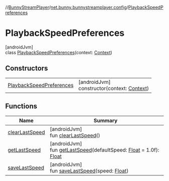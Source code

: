 //[BunnyStreamPlayer](../../../index.md)/[net.bunny.bunnystreamplayer.config](../index.md)/[PlaybackSpeedPreferences](index.md)

# PlaybackSpeedPreferences

[androidJvm]\
class [PlaybackSpeedPreferences](index.md)(context: [Context](https://developer.android.com/reference/kotlin/android/content/Context.html))

## Constructors

| | |
|---|---|
| [PlaybackSpeedPreferences](-playback-speed-preferences.md) | [androidJvm]<br>constructor(context: [Context](https://developer.android.com/reference/kotlin/android/content/Context.html)) |

## Functions

| Name | Summary |
|---|---|
| [clearLastSpeed](clear-last-speed.md) | [androidJvm]<br>fun [clearLastSpeed](clear-last-speed.md)() |
| [getLastSpeed](get-last-speed.md) | [androidJvm]<br>fun [getLastSpeed](get-last-speed.md)(defaultSpeed: [Float](https://kotlinlang.org/api/core/kotlin-stdlib/kotlin/-float/index.html) = 1.0f): [Float](https://kotlinlang.org/api/core/kotlin-stdlib/kotlin/-float/index.html) |
| [saveLastSpeed](save-last-speed.md) | [androidJvm]<br>fun [saveLastSpeed](save-last-speed.md)(speed: [Float](https://kotlinlang.org/api/core/kotlin-stdlib/kotlin/-float/index.html)) |